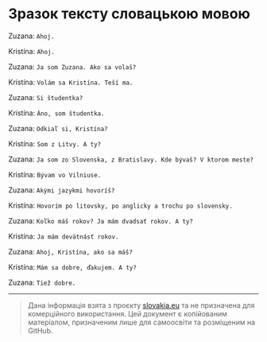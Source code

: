 # Зразок тексту словацькою мовою

Zuzana: `Ahoj.`

Kristína: `Ahoj.`

Zuzana: `Ja som Zuzana. Ako sa volaš?`

Kristína: `Volám sa Kristína. Teší ma.`

Zuzana: `Si študentka?`

Kristína: `Áno, som študentka.`

Zuzana: `Odkiaľ si, Kristína?`

Kristína: `Som z Litvy. A ty?`

Zuzana: `Ja som zo Slovenska, z Bratislavy. Kde bývaš? V ktorom meste?`

Kristína: `Bývam vo Vilniuse.`

Zuzana: `Akými jazykmi hovoríš?`

Kristína: `Hovorím po litovsky, po anglicky a trochu po slovensky.`

Zuzana: `Koľko máš rokov? Ja mám dvadsať rokov. A ty?`

Kristína: `Ja mám devätnásť rokov.`

Zuzana: `Ahoj, Kristína, ako sa máš?`

Kristína: `Mám sa dobre, ďakujem. A ty?`

Zuzana: `Tiež dobre.`

--- 

> Дана інформація взята з проєкту [slovakia.eu](https://slovake.eu/) та не призначена для комерційного використання. Цей документ є копійованим матеріалом, призначеним лише для самоосвіти та розміщеним на GitHub.
